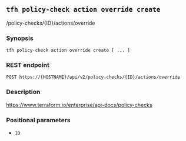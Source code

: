 ## `tfh policy-check action override create`

/policy-checks/{ID}/actions/override

### Synopsis

    tfh policy-check action override create [ ... ]

### REST endpoint

    POST https://{HOSTNAME}/api/v2/policy-checks/{ID}/actions/override

### Description

https://www.terraform.io/enterprise/api-docs/policy-checks

### Positional parameters

* `ID`

